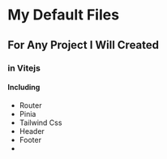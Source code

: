 # My Default Files 
## For Any Project I Will Created
### in Vitejs
#### Including

* Router
* Pinia
* Tailwind Css
* Header
* Footer
* 
